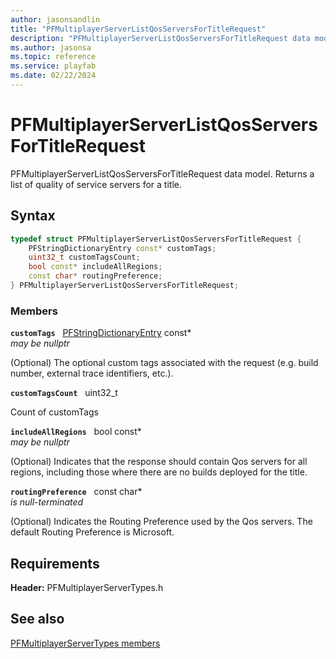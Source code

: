 ```yaml
---
author: jasonsandlin
title: "PFMultiplayerServerListQosServersForTitleRequest"
description: "PFMultiplayerServerListQosServersForTitleRequest data model. Returns a list of quality of service servers for a title."
ms.author: jasonsa
ms.topic: reference
ms.service: playfab
ms.date: 02/22/2024
---
```


# PFMultiplayerServerListQosServersForTitleRequest  

PFMultiplayerServerListQosServersForTitleRequest data model. Returns a list of quality of service servers for a title.  

## Syntax  
  
```cpp
typedef struct PFMultiplayerServerListQosServersForTitleRequest {  
    PFStringDictionaryEntry const* customTags;  
    uint32_t customTagsCount;  
    bool const* includeAllRegions;  
    const char* routingPreference;  
} PFMultiplayerServerListQosServersForTitleRequest;  
```
  
### Members  
  
**`customTags`** &nbsp; [PFStringDictionaryEntry](../../pftypes/structs/pfstringdictionaryentry.md) const*  
*may be nullptr*  
  
(Optional) The optional custom tags associated with the request (e.g. build number, external trace identifiers, etc.).
  
**`customTagsCount`** &nbsp; uint32_t  
  
Count of customTags
  
**`includeAllRegions`** &nbsp; bool const*  
*may be nullptr*  
  
(Optional) Indicates that the response should contain Qos servers for all regions, including those where there are no builds deployed for the title.
  
**`routingPreference`** &nbsp; const char*  
*is null-terminated*  
  
(Optional) Indicates the Routing Preference used by the Qos servers. The default Routing Preference is Microsoft.
  
  
## Requirements  
  
**Header:** PFMultiplayerServerTypes.h
  
## See also  
[PFMultiplayerServerTypes members](../pfmultiplayerservertypes_members.md)  

  
  
